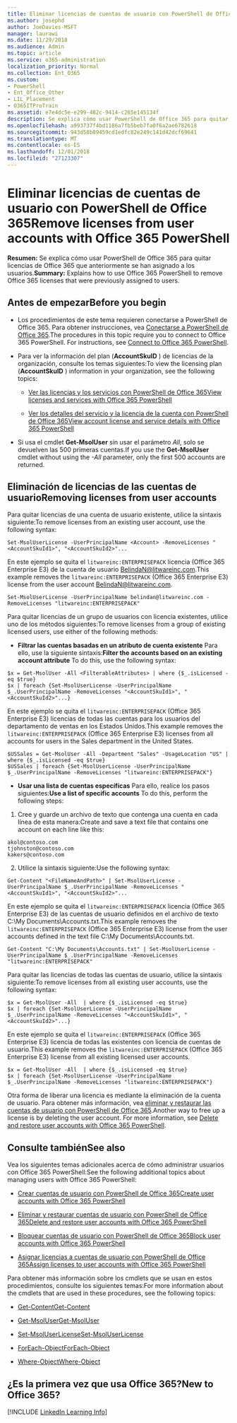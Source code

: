 ```yaml
---
title: Eliminar licencias de cuentas de usuario con PowerShell de Office 365
ms.author: josephd
author: JoeDavies-MSFT
manager: laurawi
ms.date: 11/29/2018
ms.audience: Admin
ms.topic: article
ms.service: o365-administration
localization_priority: Normal
ms.collection: Ent_O365
ms.custom:
- PowerShell
- Ent_Office_Other
- LIL_Placement
- O365ITProTrain
ms.assetid: e7e4dc5e-e299-482c-9414-c265e145134f
description: Se explica cómo usar PowerShell de Office 365 para quitar licencias de Office 365 que anteriormente se han asignado a los usuarios.
ms.openlocfilehash: a993737f4bd1186a7fb5beb7fa0f6a2ae6782618
ms.sourcegitcommit: 943d58b89459cd1edfc82e249c141d42dcf69641
ms.translationtype: MT
ms.contentlocale: es-ES
ms.lasthandoff: 12/01/2018
ms.locfileid: "27123307"
---
```

# <a name="remove-licenses-from-user-accounts-with-office-365-powershell"></a><span data-ttu-id="90278-103">Eliminar licencias de cuentas de usuario con PowerShell de Office 365</span><span class="sxs-lookup"><span data-stu-id="90278-103">Remove licenses from user accounts with Office 365 PowerShell</span></span>

<span data-ttu-id="90278-104">**Resumen:** Se explica cómo usar PowerShell de Office 365 para quitar licencias de Office 365 que anteriormente se han asignado a los usuarios.</span><span class="sxs-lookup"><span data-stu-id="90278-104">**Summary:** Explains how to use Office 365 PowerShell to remove Office 365 licenses that were previously assigned to users.</span></span>
  
## <a name="before-you-begin"></a><span data-ttu-id="90278-105">Antes de empezar</span><span class="sxs-lookup"><span data-stu-id="90278-105">Before you begin</span></span>

- <span data-ttu-id="90278-p101">Los procedimientos de este tema requieren conectarse a PowerShell de Office 365. Para obtener instrucciones, vea [Conectarse a PowerShell de Office 365](connect-to-office-365-powershell.md).</span><span class="sxs-lookup"><span data-stu-id="90278-p101">The procedures in this topic require you to connect to Office 365 PowerShell. For instructions, see [Connect to Office 365 PowerShell](connect-to-office-365-powershell.md).</span></span>
    
- <span data-ttu-id="90278-108">Para ver la información del plan (**AccountSkuID** ) de licencias de la organización, consulte los temas siguientes:</span><span class="sxs-lookup"><span data-stu-id="90278-108">To view the licensing plan (**AccountSkuID** ) information in your organization, see the following topics:</span></span>
    
  - [<span data-ttu-id="90278-109">Ver las licencias y los servicios con PowerShell de Office 365</span><span class="sxs-lookup"><span data-stu-id="90278-109">View licenses and services with Office 365 PowerShell</span></span>](view-licenses-and-services-with-office-365-powershell.md)
    
  - [<span data-ttu-id="90278-110">Ver los detalles del servicio y la licencia de la cuenta con PowerShell de Office 365</span><span class="sxs-lookup"><span data-stu-id="90278-110">View account license and service details with Office 365 PowerShell</span></span>](view-account-license-and-service-details-with-office-365-powershell.md)
    
- <span data-ttu-id="90278-111">Si usa el cmdlet **Get-MsolUser** sin usar el parámetro _All_, solo se devuelven las 500 primeras cuentas.</span><span class="sxs-lookup"><span data-stu-id="90278-111">If you use the **Get-MsolUser** cmdlet without using the _-All_ parameter, only the first 500 accounts are returned.</span></span>
    
## <a name="removing-licenses-from-user-accounts"></a><span data-ttu-id="90278-112">Eliminación de licencias de las cuentas de usuario</span><span class="sxs-lookup"><span data-stu-id="90278-112">Removing licenses from user accounts</span></span>

<span data-ttu-id="90278-113">Para quitar licencias de una cuenta de usuario existente, utilice la sintaxis siguiente:</span><span class="sxs-lookup"><span data-stu-id="90278-113">To remove licenses from an existing user account, use the following syntax:</span></span>
  
```
Set-MsolUserLicense -UserPrincipalName <Account> -RemoveLicenses "<AccountSkuId1>", "<AccountSkuId2>"...
```

<span data-ttu-id="90278-114">En este ejemplo se quita el `litwareinc:ENTERPRISEPACK` licencia (Office 365 Enterprise E3) de la cuenta de usuario BelindaN@litwareinc.com.</span><span class="sxs-lookup"><span data-stu-id="90278-114">This example removes the  `litwareinc:ENTERPRISEPACK` (Office 365 Enterprise E3) license from the user account BelindaN@litwareinc.com.</span></span>
  
```
Set-MsolUserLicense -UserPrincipalName belindan@litwareinc.com -RemoveLicenses "litwareinc:ENTERPRISEPACK"
```

<span data-ttu-id="90278-115">Para quitar licencias de un grupo de usuarios con licencia existentes, utilice uno de los métodos siguientes:</span><span class="sxs-lookup"><span data-stu-id="90278-115">To remove licenses from a group of existing licensed users, use either of the following methods:</span></span>
  
- <span data-ttu-id="90278-116">**Filtrar las cuentas basadas en un atributo de cuenta existente** Para ello, use la siguiente sintaxis:</span><span class="sxs-lookup"><span data-stu-id="90278-116">**Filter the accounts based on an existing account attribute** To do this, use the following syntax:</span></span>
    
```
$x = Get-MsolUser -All <FilterableAttributes> | where {$_.isLicensed -eq $true}
$x | foreach {Set-MsolUserLicense -UserPrincipalName $_.UserPrincipalName -RemoveLicenses "<AccountSkuId1>", "<AccountSkuId2>"...}
```

<span data-ttu-id="90278-117">En este ejemplo se quita el `litwareinc:ENTERPRISEPACK` (Office 365 Enterprise E3) licencias de todas las cuentas para los usuarios del departamento de ventas en los Estados Unidos.</span><span class="sxs-lookup"><span data-stu-id="90278-117">This example removes the  `litwareinc:ENTERPRISEPACK` (Office 365 Enterprise E3) licenses from all accounts for users in the Sales department in the United States.</span></span>
    
```
$USSales = Get-MsolUser -All -Department "Sales" -UsageLocation "US" | where {$_.isLicensed -eq $true}
$USSales | foreach {Set-MsolUserLicense -UserPrincipalName $_.UserPrincipalName -RemoveLicenses "litwareinc:ENTERPRISEPACK"}
```

- <span data-ttu-id="90278-118">**Usar una lista de cuentas específicas** Para ello, realice los pasos siguientes:</span><span class="sxs-lookup"><span data-stu-id="90278-118">**Use a list of specific accounts** To do this, perform the following steps:</span></span>
    
1. <span data-ttu-id="90278-119">Cree y guarde un archivo de texto que contenga una cuenta en cada línea de esta manera:</span><span class="sxs-lookup"><span data-stu-id="90278-119">Create and save a text file that contains one account on each line like this:</span></span>
    
  ```
akol@contoso.com
tjohnston@contoso.com
kakers@contoso.com
  ```

2. <span data-ttu-id="90278-120">Utilice la sintaxis siguiente:</span><span class="sxs-lookup"><span data-stu-id="90278-120">Use the following syntax:</span></span>
    
  ```
  Get-Content "<FileNameAndPath>" | Set-MsolUserLicense -UserPrincipalName $_.UserPrincipalName -RemoveLicenses "<AccountSkuId1>", "<AccountSkuId2>"...
  ```

<span data-ttu-id="90278-121">En este ejemplo se quita el `litwareinc:ENTERPRISEPACK` licencia (Office 365 Enterprise E3) de las cuentas de usuario definidos en el archivo de texto C:\My Documents\Accounts.txt.</span><span class="sxs-lookup"><span data-stu-id="90278-121">This example removes the  `litwareinc:ENTERPRISEPACK` (Office 365 Enterprise E3) license from the user accounts defined in the text file C:\My Documents\Accounts.txt.</span></span>
    
  ```
  Get-Content "C:\My Documents\Accounts.txt" | Set-MsolUserLicense -UserPrincipalName $_.UserPrincipalName -RemoveLicenses "litwareinc:ENTERPRISEPACK"
  ```

<span data-ttu-id="90278-122">Para quitar las licencias de todas las cuentas de usuario, utilice la sintaxis siguiente:</span><span class="sxs-lookup"><span data-stu-id="90278-122">To remove licenses from all existing user accounts, use the following syntax:</span></span>
  
```
$x = Get-MsolUser -All  | where {$_.isLicensed -eq $true}
$x | foreach {Set-MsolUserLicense -UserPrincipalName $_.UserPrincipalName -RemoveLicenses "<AccountSkuId1>", "<AccountSkuId2>"...}
```

<span data-ttu-id="90278-123">En este ejemplo se quita el `litwareinc:ENTERPRISEPACK` (Office 365 Enterprise E3) licencia de todas las existentes con licencia de cuentas de usuario.</span><span class="sxs-lookup"><span data-stu-id="90278-123">This example removes the  `litwareinc:ENTERPRISEPACK` (Office 365 Enterprise E3) license from all existing licensed user accounts.</span></span>
  
```
$x = Get-MsolUser -All  | where {$_.isLicensed -eq $true}
$x | foreach {Set-MsolUserLicense -UserPrincipalName $_.UserPrincipalName -RemoveLicenses "litwareinc:ENTERPRISEPACK"}
```

<span data-ttu-id="90278-p102">Otra forma de liberar una licencia es mediante la eliminación de la cuenta de usuario. Para obtener más información, vea [eliminar y restaurar las cuentas de usuario con PowerShell de Office 365](delete-and-restore-user-accounts-with-office-365-powershell.md).</span><span class="sxs-lookup"><span data-stu-id="90278-p102">Another way to free up a license is by deleting the user account. For more information, see [Delete and restore user accounts with Office 365 PowerShell](delete-and-restore-user-accounts-with-office-365-powershell.md).</span></span>
  
## <a name="see-also"></a><span data-ttu-id="90278-126">Consulte también</span><span class="sxs-lookup"><span data-stu-id="90278-126">See also</span></span>

<span data-ttu-id="90278-127">Vea los siguientes temas adicionales acerca de cómo administrar usuarios con Office 365 PowerShell:</span><span class="sxs-lookup"><span data-stu-id="90278-127">See the following additional topics about managing users with Office 365 PowerShell:</span></span>
  
- [<span data-ttu-id="90278-128">Crear cuentas de usuario con PowerShell de Office 365</span><span class="sxs-lookup"><span data-stu-id="90278-128">Create user accounts with Office 365 PowerShell</span></span>](create-user-accounts-with-office-365-powershell.md)
    
- [<span data-ttu-id="90278-129">Eliminar y restaurar cuentas de usuario con PowerShell de Office 365</span><span class="sxs-lookup"><span data-stu-id="90278-129">Delete and restore user accounts with Office 365 PowerShell</span></span>](delete-and-restore-user-accounts-with-office-365-powershell.md)
    
- [<span data-ttu-id="90278-130">Bloquear cuentas de usuario con PowerShell de Office 365</span><span class="sxs-lookup"><span data-stu-id="90278-130">Block user accounts with Office 365 PowerShell</span></span>](block-user-accounts-with-office-365-powershell.md)
    
- [<span data-ttu-id="90278-131">Asignar licencias a cuentas de usuario con PowerShell de Office 365</span><span class="sxs-lookup"><span data-stu-id="90278-131">Assign licenses to user accounts with Office 365 PowerShell</span></span>](assign-licenses-to-user-accounts-with-office-365-powershell.md)
    
<span data-ttu-id="90278-132">Para obtener más información sobre los cmdlets que se usan en estos procedimientos, consulte los siguientes temas:</span><span class="sxs-lookup"><span data-stu-id="90278-132">For more information about the cmdlets that are used in these procedures, see the following topics:</span></span>
  
- [<span data-ttu-id="90278-133">Get-Content</span><span class="sxs-lookup"><span data-stu-id="90278-133">Get-Content</span></span>](https://go.microsoft.com/fwlink/p/?LinkId=289917)
    
- [<span data-ttu-id="90278-134">Get-MsolUser</span><span class="sxs-lookup"><span data-stu-id="90278-134">Get-MsolUser</span></span>](https://go.microsoft.com/fwlink/p/?LinkId=691543)
    
- [<span data-ttu-id="90278-135">Set-MsolUserLicense</span><span class="sxs-lookup"><span data-stu-id="90278-135">Set-MsolUserLicense</span></span>](https://go.microsoft.com/fwlink/p/?LinkId=691548)
    
- [<span data-ttu-id="90278-136">ForEach-Object</span><span class="sxs-lookup"><span data-stu-id="90278-136">ForEach-Object</span></span>](https://go.microsoft.com/fwlink/p/?LinkId=113300)
    
- [<span data-ttu-id="90278-137">Where-Object</span><span class="sxs-lookup"><span data-stu-id="90278-137">Where-Object</span></span>](https://go.microsoft.com/fwlink/p/?LinkId=113423)
    
## <a name="new-to-office-365"></a><span data-ttu-id="90278-138">¿Es la primera vez que usa Office 365?</span><span class="sxs-lookup"><span data-stu-id="90278-138">New to Office 365?</span></span>

[!INCLUDE [LinkedIn Learning Info](../common/office/linkedin-learning-info.md)]
   


